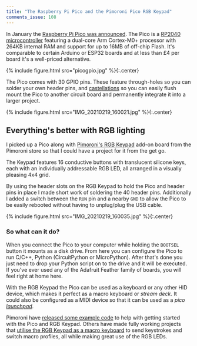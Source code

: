 ```yaml
---
title: "The Raspberry Pi Pico and the Pimoroni Pico RGB Keypad"
comments_issue: 108
---
```


In January the [Raspberry Pi Pico was announced](https://www.raspberrypi.org/blog/raspberry-pi-silicon-pico-now-on-sale/). The Pico is a [RP2040 microcontroller](https://www.raspberrypi.org/documentation/pico/getting-started/) featuring a dual-core Arm Cortex-M0+ processor with 264KB internal RAM and support for up to 16MB of off-chip Flash. It's comparable to certain Arduino or ESP32 boards and at less than £4 per board it's a well-priced alternative.

{% include figure.html src="picogpio.jpg" %}{:.center}

The Pico comes with 30 GPIO pins. These feature through-holes so you can solder your own header pins, and [castellations](https://www.pcbdirectory.com/community/what-are-castellated-holes-on-a-pcb) so you can easily flush mount the Pico to another circuit board and permanently integrate it into a larger project.

{% include figure.html src="IMG_20210219_160021.jpg" %}{:.center}

## Everything's better with RGB lighting

I picked up a Pico along with [Pimoroni's RGB Keypad](https://shop.pimoroni.com/products/pico-rgb-keypad-base) add-on board from the Pimoroni store so that I could have a project for it from the get go.

The Keypad features 16 conductive buttons with translucent silicone keys, each with an individually addressable RGB LED, all arranged in a visually pleasing 4x4 grid.

By using the header slots on the RGB Keypad to hold the Pico and header pins in place I made short work of soldering the 40 header pins. Additionally I added a switch between the `RUN` pin and a nearby `GND` to allow the Pico to be easily rebooted without having to unplug/plug the USB cable.

{% include figure.html src="IMG_20210219_160035.jpg" %}{:.center}

### So what can it do?

When you connect the Pico to your computer while holding the `BOOTSEL` button it mounts as a disk drive. From here you can configure the Pico to run C/C++, Python (CircuitPython or MicroPython). After that's done you just need to drop your Python script on to the drive and it will be executed. If you've ever used any of the Adafruit Feather family of boards, you will feel right at home here.

With the RGB Keypad the Pico can be used as a keyboard or any other HID device, which makes it perfect as a macro keyboard or _stream deck_. It could also be configured as a MIDI device so that it can be used as a _pico [launchpad](https://novationmusic.com/en/launch/launchpad-x)_.

Pimoroni have [released some example code](https://github.com/pimoroni/pimoroni-pico) to help with getting started with the Pico and RGB Keypad. Others have made fully working projects that [utilise the RGB Keypad as a macro keyboard](https://github.com/qbalsdon/pico_rgb_keypad_hid) to send keystrokes and switch macro profiles, all while making great use of the RGB LEDs.
